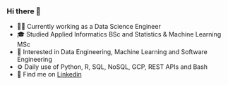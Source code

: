 ### Hi there 👋

- 👨‍💻 Currently working as a Data Science Engineer
- 🎓 Studied Applied Informatics BSc and Statistics & Machine Learning MSc
- 🔭 Interested in Data Engineering, Machine Learning and Software Engineering
- ⚙️ Daily use of Python, R, SQL, NoSQL, GCP, REST APIs and Bash
- 💬 Find me on [Linkedin](https://www.linkedin.com/in/steliossid/)

<!--
**steliossid/steliossid** is a ✨ _special_ ✨ repository because its `README.md` (this file) appears on your GitHub profile.

Here are some ideas to get you started:

- 🔭 I’m currently working on ...
- 🌱 I’m currently learning ...
- 👯 I’m looking to collaborate on ...
- 🤔 I’m looking for help with ...
- 💬 Ask me about ...
- 📫 How to reach me: ...
- 😄 Pronouns: ...
- ⚡ Fun fact: ...
-->
